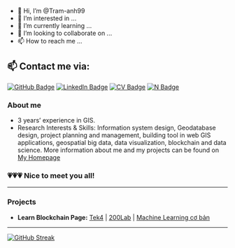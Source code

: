- 👋 Hi, I’m @Tram-anh99
- 👀 I’m interested in ...
- 🌱 I’m currently learning ...
- 💞️ I’m looking to collaborate on ...
- 📫 How to reach me ...

<!---
Tram-anh99/Tram-anh99 is a ✨ special ✨ repository because its `README.md` (this file) appears on your GitHub profile.
You can click the Preview link to take a look at your changes.
--->
## 📫 Contact me via:

[![GitHub Badge](https://img.shields.io/github/followers/thangqd?style=social)](https://github.com/Tram-anh99)
[![LinkedIn Badge](https://img.shields.io/badge/My-LinkedIn-blue)](https://www.linkedin.com/in/tramanh879/)
[![CV Badge](https://img.shields.io/badge/My-CV-critical)](https://Tram-anh99.github.io/about/)
[![N Badge](https://img.shields.io/badge/My-Notion-critical)]((https://tramanh99.notion.site/y-l-Life-wiki-c-a-Tr-m-Anh-9e53c3acceb54e8bb41680c443743d30?pvs=4))

### About me
-	3 years’ experience in GIS.
-	Research Interests & Skills: Information system design, Geodatabase design, project planning and management, building tool in web GIS applications, geospatial big data, data visualization, blockchain and data science.
More information about me and my projects can be found on [My Homepage](https://Tram-anh99.github.io/)

### 💗💗💗 Nice to meet you all!
---

### Projects

- **Learn Blockchain Page:** [Tek4](https://tek4.vn/khoa-hoc/khoa-hoc-blockchain-co-ban/blockchain-la-gi) | [200Lab](https://200lab.io/) | [Machine Learning cơ bản](https://machinelearningcoban.com/2016/12/27/categories/)

---

[![GitHub Streak](https://github-readme-streak-stats.herokuapp.com?user=Tram-anh99.github.io&theme=dayfox&hide_border=true&locale=vi&date_format=j%2Fn%5B%2FY%5D&exclude_days=Sun%2CSat)](https://git.io/streak-stats)
